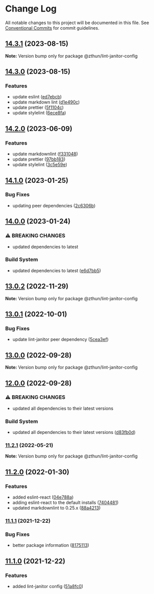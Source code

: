 # Change Log

All notable changes to this project will be documented in this file.
See [Conventional Commits](https://conventionalcommits.org) for commit guidelines.

## [14.3.1](https://github.com/zthun/janitor/compare/v14.3.0...v14.3.1) (2023-08-15)

**Note:** Version bump only for package @zthun/lint-janitor-config





## [14.3.0](https://github.com/zthun/janitor/compare/v14.2.0...v14.3.0) (2023-08-15)


### Features

* update eslint ([ed7ebcb](https://github.com/zthun/janitor/commit/ed7ebcb48ad1199bf4f84cc7e98136ffe513f5ca))
* update markdown lint ([d1e490c](https://github.com/zthun/janitor/commit/d1e490cb22d6ffac45c81b4076e00fe278f5ed4e))
* update prettier ([5f1104c](https://github.com/zthun/janitor/commit/5f1104c127830389b46ad4d0954825bb9533ed1c))
* update stylelint ([6ece8fa](https://github.com/zthun/janitor/commit/6ece8fa9a8ce261147f12f9a027b35f18fbf80f2))



## [14.2.0](https://github.com/zthun/janitor/compare/v14.1.0...v14.2.0) (2023-06-09)


### Features

* update markdownlint ([f331048](https://github.com/zthun/janitor/commit/f3310482cd355f382e0f02170b08d031457811af))
* update prettier ([97bb183](https://github.com/zthun/janitor/commit/97bb183af6b1373567a81d980a7e4c73575e8095))
* update stylelint ([3c5e59e](https://github.com/zthun/janitor/commit/3c5e59e022a8daec294a776cde24f7f5aebcabbb))



## [14.1.0](https://github.com/zthun/janitor/compare/v14.0.0...v14.1.0) (2023-01-25)


### Bug Fixes

* updating peer dependencies ([2c6306b](https://github.com/zthun/janitor/commit/2c6306bf274d072762c1d6335a7237eab9b38d84))



## [14.0.0](https://github.com/zthun/janitor/compare/v13.0.2...v14.0.0) (2023-01-24)


### ⚠ BREAKING CHANGES

* updated dependencies to latest

### Build System

* updated dependencies to latest ([e6d7bb5](https://github.com/zthun/janitor/commit/e6d7bb5023193235d7069976a1fe39a59cfed1e4))



## [13.0.2](https://github.com/zthun/janitor/compare/v13.0.1...v13.0.2) (2022-11-29)

**Note:** Version bump only for package @zthun/lint-janitor-config





## [13.0.1](https://github.com/zthun/janitor/compare/v13.0.0...v13.0.1) (2022-10-01)


### Bug Fixes

* update lint-janitor peer dependency ([5cea3ef](https://github.com/zthun/janitor/commit/5cea3ef0d79b6f49d236e5bd724275b7148c45a2))



## [13.0.0](https://github.com/zthun/janitor/compare/v12.0.0...v13.0.0) (2022-09-28)

**Note:** Version bump only for package @zthun/lint-janitor-config





## [12.0.0](https://github.com/zthun/janitor/compare/v11.2.1...v12.0.0) (2022-09-28)


### ⚠ BREAKING CHANGES

* updated all dependencies to their latest versions

### Build System

* updated all dependencies to their latest versions ([d83fb0d](https://github.com/zthun/janitor/commit/d83fb0ded574e7f8d6052d0cb6d6635a36fc0e96))



### [11.2.1](https://github.com/zthun/janitor/compare/v11.2.0...v11.2.1) (2022-05-21)

**Note:** Version bump only for package @zthun/lint-janitor-config





## [11.2.0](https://github.com/zthun/janitor/compare/v11.1.1...v11.2.0) (2022-01-30)


### Features

* added eslint-react ([04e788a](https://github.com/zthun/janitor/commit/04e788ad412e228806751e95c8a90a6d389f3209))
* adding eslint-react to the default installs ([7404481](https://github.com/zthun/janitor/commit/74044816c6c9e29523e91b73ae86343c6c3aede3))
* updated markdownlint to 0.25.x ([88a4213](https://github.com/zthun/janitor/commit/88a421300886ef8bd0bd5f0d1aa2b554ab849b47))



### [11.1.1](https://github.com/zthun/janitor/compare/v11.1.0...v11.1.1) (2021-12-22)


### Bug Fixes

* better package information ([8175113](https://github.com/zthun/janitor/commit/8175113d1df0989f9328d7d80ad94d5d6ad573dd))



## [11.1.0](https://github.com/zthun/janitor/compare/v11.0.0...v11.1.0) (2021-12-22)


### Features

* added lint-janitor config ([51a8fc0](https://github.com/zthun/janitor/commit/51a8fc065e40317b04cda045998ebf19898ca73d))
